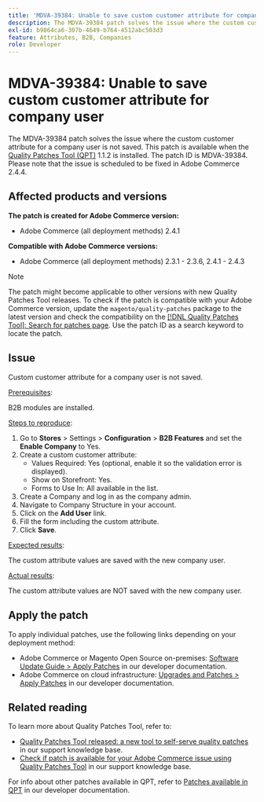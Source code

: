 ```yaml
---
title: 'MDVA-39384: Unable to save custom customer attribute for company user'
description: The MDVA-39384 patch solves the issue where the custom customer attribute for a company user is not saved. This patch is available when the [Quality Patches Tool (QPT)](/help/announcements/adobe-commerce-announcements/magento-quality-patches-released-new-tool-to-self-serve-quality-patches.md) 1.1.2 is installed. The patch ID is MDVA-39384. Please note that the issue is scheduled to be fixed in Adobe Commerce 2.4.4.
exl-id: b9864ca6-307b-4649-b764-4512abc503d3
feature: Attributes, B2B, Companies
role: Developer
---
```

# MDVA-39384: Unable to save custom customer attribute for company user

The MDVA-39384 patch solves the issue where the custom customer attribute for a company user is not saved. This patch is available when the [Quality Patches Tool (QPT)](/help/announcements/adobe-commerce-announcements/magento-quality-patches-released-new-tool-to-self-serve-quality-patches.md) 1.1.2 is installed. The patch ID is MDVA-39384. Please note that the issue is scheduled to be fixed in Adobe Commerce 2.4.4.

## Affected products and versions

**The patch is created for Adobe Commerce version:**

* Adobe Commerce (all deployment methods) 2.4.1

**Compatible with Adobe Commerce versions:**

* Adobe Commerce (all deployment methods) 2.3.1 - 2.3.6, 2.4.1 - 2.4.3

>[!NOTE]
>
>The patch might become applicable to other versions with new Quality Patches Tool releases. To check if the patch is compatible with your Adobe Commerce version, update the `magento/quality-patches` package to the latest version and check the compatibility on the [[!DNL Quality Patches Tool]: Search for patches page](https://experienceleague.adobe.com/tools/commerce-quality-patches/index.html). Use the patch ID as a search keyword to locate the patch.

## Issue

Custom customer attribute for a company user is not saved.

<u>Prerequisites</u>:

B2B modules are installed.

<u>Steps to reproduce</u>:

1. Go to **Stores** > Settings > **Configuration** > **B2B Features** and set the **Enable Company** to Yes.
1. Create a custom customer attribute:
    * Values Required: Yes (optional, enable it so the validation error is displayed).
    * Show on Storefront: Yes.
    * Forms to Use In: All available in the list.
1. Create a Company and log in as the company admin.
1. Navigate to Company Structure in your account.
1. Click on the **Add User** link.
1. Fill the form including the custom attribute.
1. Click **Save**.

<u>Expected results</u>:

The custom attribute values are saved with the new company user.

<u>Actual results</u>:

The custom attribute values are NOT saved with the new company user.

## Apply the patch

To apply individual patches, use the following links depending on your deployment method:

* Adobe Commerce or Magento Open Source on-premises: [Software Update Guide > Apply Patches](https://experienceleague.adobe.com/en/docs/commerce-operations/tools/quality-patches-tool/usage) in our developer documentation.
* Adobe Commerce on cloud infrastructure: [Upgrades and Patches > Apply Patches](https://experienceleague.adobe.com/en/docs/commerce-cloud-service/user-guide/develop/upgrade/apply-patches) in our developer documentation.

## Related reading

To learn more about Quality Patches Tool, refer to:

* [Quality Patches Tool released: a new tool to self-serve quality patches](/help/announcements/adobe-commerce-announcements/magento-quality-patches-released-new-tool-to-self-serve-quality-patches.md) in our support knowledge base.
* [Check if patch is available for your Adobe Commerce issue using Quality Patches Tool](/help/support-tools/patches-available-in-qpt-tool/check-patch-for-magento-issue-with-magento-quality-patches.md) in our support knowledge base.

For info about other patches available in QPT, refer to [Patches available in QPT](https://experienceleague.adobe.com/tools/commerce-quality-patches/index.html) in our developer documentation.
